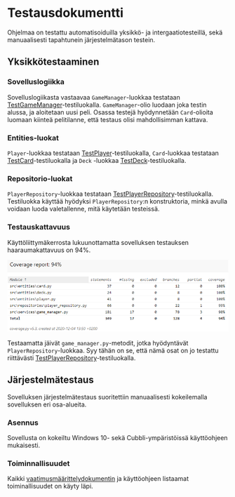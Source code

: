 # Testausdokumentti

Ohjelmaa on testattu automatisoiduilla yksikkö- ja intergaatiotesteillä, sekä manuaalisesti tapahtunein järjestelmätason testein.

## Yksikkötestaaminen

### Sovelluslogiikka

Sovelluslogiikasta vastaavaa `GameManager`-luokkaa testataan [TestGameManager](..\src\tests\services\test_game_manager.py)-testiluokalla. `GameManager`-olio luodaan joka testin alussa, ja aloitetaan uusi peli. Osassa testejä hyödynnetään `Card`-olioita luomaan kiinteä pelitilanne, että testaus olisi mahdollisimman kattava.

### Entities-luokat

`Player`-luokkaa testataan [TestPlayer](..\src\tests\entities\player_test.py)-testiluokalla, `Card`-luokkaa testataan [TestCard](..\src\tests\entities\card_test.py)-testiluokalla ja `Deck` -luokkaa [TestDeck](..\src\tests\entities\deck_test.py)-testiluokalla.

### Repositorio-luokat

`PlayerRepository`-luokkaa testataan [TestPlayerRepository](..\src\tests\repository\test_player_repository.py)-testiluokalla. Testiluokka käyttää hyödyksi `PlayerRepository`:n konstruktoria, minkä avulla voidaan luoda valetallenne, mitä käytetään testeissä.

### Testauskattavuus

Käyttöliittymäkerrosta lukuunottamatta sovelluksen testauksen haaraumakattavuus on 94%.

![testikattavuus.png](kuvat/testikattavuus.png)

Testaamatta jäivät `game_manager.py`-metodit, jotka hyödyntävät `PlayerRepository`-luokkaa. Syy tähän on se, että nämä osat on jo testattu riittävästi [TestPlayerRepository](..\src\tests\repository\test_player_repository.py)-testiluokalla.

## Järjestelmätestaus

Sovelluksen järjestelmätestaus suoritettiin manuaalisesti kokeilemalla sovelluksen eri osa-alueita.

### Asennus

Sovellusta on kokeiltu Windows 10- sekä Cubbli-ympäristöissä käyttöohjeen mukaisesti.

### Toiminnallisuudet

Kaikki [vaatimusmäärittelydokumentin](vaatimusmaarittely.md) ja käyttöohjeen listaamat toiminallisuudet on käyty läpi.

